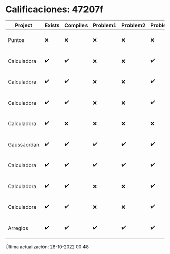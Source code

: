 # Calificaciones: 47207f
|Project|Exists|Compiles|Problem1|Problem2|Problem3|Extra|CommitHash|CommitDate|CheckDate|Comments|DueDate|Grade|
|-|-|-|-|-|-|-|-|-|-|-|-|-|
|Puntos|❌|❌|❌|❌|❌|❌|NA|NA|28-10-2022 00:48:26|No se encontró el archivo en PracticasCompuI/Puntos/Puntos.cpp|05-11-2020 21:00:00|5|
|Calculadora|✔️|✔️|❌|❌|✔️|✔️|9baa8e28dd3ec4bbd0c0e1fede66ba3796b663d0|29-09-2022 20:58:35|30-09-2022 16:08:53|Revisa la operación suma-No implementaste operaciones con números flotantes|28-09-2022 21:00:00|8.666666666666666|
|Calculadora|✔️|✔️|❌|❌|✔️|✔️|4d2c864050b9748c6151bf99defb60302b67c511|28-09-2022 21:15:48|28-09-2022 22:03:34|Revisa la operación suma-No implementaste operaciones con números flotantes|28-09-2022 21:00:00|8.666666666666666|
|Calculadora|✔️|✔️|❌|❌|✔️|✔️|3b2d0b166b09b1a1a04029ea114d31ced3164b04|28-09-2022 16:01:21|28-09-2022 16:57:32|Revisa la operación suma-No implementaste operaciones con números flotantes|28-09-2022 21:00:00|8.666666666666666|
|Calculadora|✔️|❌|❌|❌|❌|❌|e38368d764be3c088e6f8fc234ad9f8b3d47b1a6|28-09-2022 14:34:20|28-09-2022 14:54:41|Tu código no compila|28-09-2022 21:00:00|5.0|
|GaussJordan|✔️|✔️|✔️|✔️|✔️|✔️|5b976470a2873358267e02c1eaae10de5e832db9|11-10-2022 09:23:16|11-10-2022 09:46:36|¡Excelente trabajo!|12-10-2022 21:00:00|10.0|
|Calculadora|✔️|✔️|✔️|✔️|✔️|✔️|28fc109f926841bb902e4038fc8965507509065b|05-10-2022 21:05:08|05-10-2022 22:00:48|¡Excelente trabajo!|28-09-2022 21:00:00|6.5|
|Calculadora|✔️|✔️|❌|❌|✔️|✔️|3cbd593e726893557a01265fa11363749305bcaf|05-10-2022 11:33:01|05-10-2022 11:36:13|Revisa la operación suma-No implementaste operaciones con números flotantes|28-09-2022 21:00:00|5.666666666666666|
|Calculadora|✔️|✔️|❌|❌|✔️|✔️|e01b9e642f0705b039468c1bc2395a1f9a8a3568|01-10-2022 00:20:15|01-10-2022 01:13:47|Revisa la operación suma-No implementaste operaciones con números flotantes|28-09-2022 21:00:00|7.666666666666666|
|Arreglos|✔️|✔️|✔️|✔️|✔️|✔️|589a51e8c85959e0001775170ff8fc61e42291aa|01-10-2022 00:18:42|01-10-2022 01:14:29|¡Excelente trabajo!|05-10-2020 21:00:00|10.0|

Última actualización: 28-10-2022 00:48